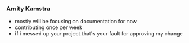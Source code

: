 ### Amity Kamstra
- mostly will be focusing on documentation for now
- contributing once per week
- if i messed up your project that's your fault for approving my change
